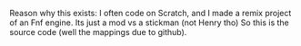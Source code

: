 Reason why this exists:
I often code on Scratch, and I made a remix project of an Fnf engine. Its just a mod vs a stickman (not Henry tho)
So this is the source code (well the mappings due to github).
